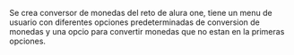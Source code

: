 Se crea conversor de monedas del reto de alura one,
tiene un menu de usuario con diferentes opciones predeterminadas de conversion de monedas y una opcio para convertir monedas que no estan en la primeras opciones.
